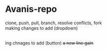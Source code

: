 # Avanis-repo
clone, push, pull, branch, resolve conflicts, fork
<br>
making changes to add (dropdown)

<br>ing chnages to add (button)
~~a new line gain~~

